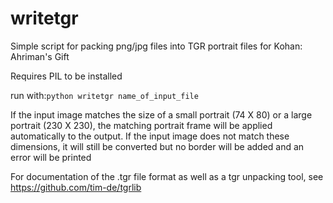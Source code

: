 # writetgr
Simple script for packing png/jpg files into TGR portrait files for Kohan: Ahriman's Gift

Requires PIL to be installed

run with:```python writetgr name_of_input_file```

If the input image matches the size of a small portrait (74 X 80) or a large portrait (230 X 230), the matching portrait frame will be applied automatically to the output.
If the input image does not match these dimensions, it will still be converted but no border will be added and an error will be printed

For documentation of the .tgr file format as well as a tgr unpacking tool, see https://github.com/tim-de/tgrlib

